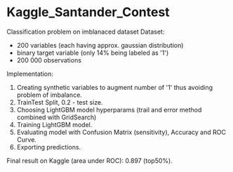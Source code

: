 # Kaggle_Santander_Contest
Classification problem on imblanaced dataset
Dataset:
  - 200 variables (each having approx. gaussian distribution)
  - binary target variable (only 14% being labeled as '1')
  - 200 000 observations

Implementation:
1. Creating synthetic variables to augment number of '1' thus avoiding problem of imbalance.
2. TrainTest Split, 0.2 - test size.
3. Choosing LightGBM model hyperparams (trail and error method combined with GridSearch)
4. Training LightGBM model. 
5. Evaluating model with Confusion Matrix (sensitivity), Accuracy and ROC Curve. 
6. Exporting predictions. 

Final result on Kaggle (area under ROC): 0.897 (top50%). 
  
